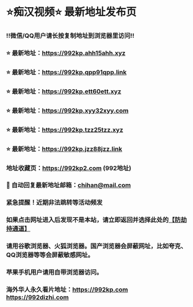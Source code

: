 # ⭐️痴汉视频⭐️ 最新地址发布页

### ‼️微信/QQ用户请长按复制地址到浏览器里访问‼️

### ⭐️ 最新地址：https://992kp.ahh15ahh.xyz

### ⭐️ 最新地址：https://992kp.qpp91qpp.link

### ⭐️ 最新地址：https://992kp.ett60ett.xyz

### ⭐️ 最新地址：https://992kp.xyy32xyy.com

### ⭐️ 最新地址：https://992kp.tzz25tzz.xyz

### ⭐️ 最新地址：https://992kp.jzz88jzz.link



### 地址收藏页：https://992kp2.com (992地址)
### 📧 自动回复最新地址邮箱：chihan@mail.com
### 紧急提醒！近期非法跳转等活动频发
### 如果点击网址进入后发现不是本站，请立即返回并选择此处的[【防劫持通道】](https://23.224.130.222:7583)
### 请用谷歌浏览器、火狐浏览器。国产浏览器会屏蔽网址，比如夸克、QQ浏览器等等会屏蔽敏感网址。
### 苹果手机用户请用自带浏览器访问。
### 海外华人永久看片地址：https://992kp.com  https://992dizhi.com
